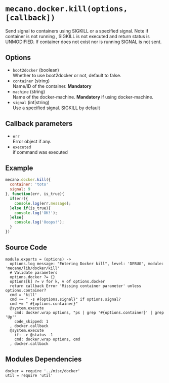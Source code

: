 
# `mecano.docker.kill(options, [callback])`

Send signal to containers using SIGKILL or a specified signal.
Note if container is not running , SIGKILL is not executed and
return status is UNMODIFIED. If container does not exist nor is running
SIGNAL is not sent.

## Options

*   `boot2docker` (boolean)   
    Whether to use boot2docker or not, default to false.   
*   `container` (string)   
    Name/ID of the container. __Mandatory__   
*   `machine` (string)   
    Name of the docker-machine. __Mandatory__ if using docker-machine.   
*   `signal` (int|string)   
    Use a specified signal. SIGKILL by default   

## Callback parameters

*   `err`   
    Error object if any.   
*   `executed`   
    if command was executed   

## Example

```javascript
mecano.docker.kill({
  container: 'toto'
  signal: 9
}, function(err, is_true){
  if(err){
    console.log(err.message);
  }else if(is_true){
    console.log('OK!');
  }else{
    console.log('Ooops!');
  }
})
```

## Source Code

    module.exports = (options) ->
      options.log message: "Entering Docker kill", level: 'DEBUG', module: 'mecano/lib/docker/kill'
      # Validate parameters
      options.docker ?= {}
      options[k] ?= v for k, v of options.docker
      return callback Error 'Missing container parameter' unless options.container?
      cmd = 'kill'
      cmd += " -s #{options.signal}" if options.signal?
      cmd += " #{options.container}"
      @system.execute
        cmd: docker.wrap options, "ps | grep '#{options.container}' | grep 'Up'"
        code_skipped: 1
      , docker.callback
      @system.execute
        if: -> @status -1
        cmd: docker.wrap options, cmd
      , docker.callback

## Modules Dependencies

    docker = require '../misc/docker'
    util = require 'util'
